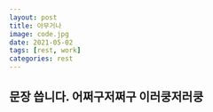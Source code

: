 ```yaml
---
layout: post
title: 아무거나
image: code.jpg
date: 2021-05-02 
tags: [rest, work]
categories: rest
---
```

문장 씁니다. 어쩌구저쩌구 이러쿵저러쿵
---


